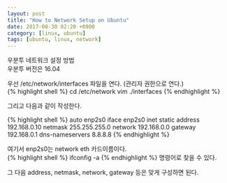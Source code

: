 ```yaml
---
layout: post
title: "How to Network Setup on Ubuntu"
date: 2017-08-30 02:20 +0900
category: [linux, ubuntu]
tags: [ubuntu, linux, network]
---
```


우분투 네트워크 설정 방법<br />
우분투 버전은 16.04<br />

우선 /etc/network/interfaces 파일을 연다. (관리자 권한으로 연다.)<br />
{% highlight shell %}
cd /etc/network
vim ./interfaces
{% endhighlight %}

그리고 다음과 같이 작성한다.<br />

{% highlight shell %}
auto enp2s0
iface enp2s0 inet static
	address 192.168.0.10
	netmask 255.255.255.0
	network 192.168.0.0
	gateway 192.168.0.1
dns-nameservers 8.8.8.8
{% endhighlight %}

여기서 enp2s0는 network eth 카드이름이다.<br />
{% highlight shell %}
ifconfig -a
{% endhighlight %}
명령어로 찾을 수 있다.<br />

그 다음 address, netmask, network, gateway 등은 맞게 구성하면  된다.<br />
